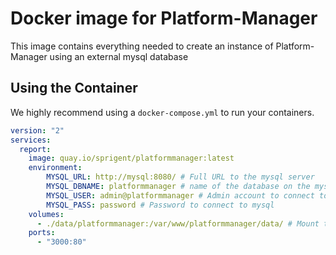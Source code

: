 # Docker image for Platform-Manager

This image contains everything needed to create an instance of Platform-Manager
using an external mysql database

## Using the Container

We highly recommend using a `docker-compose.yml` to run your containers.

```yaml
version: "2"
services:
  report:
    image: quay.io/sprigent/platformmanager:latest
    environment:
        MYSQL_URL: http://mysql:8080/ # Full URL to the mysql server
        MYSQL_DBNAME: platformmanager # name of the database on the mysql server
        MYSQL_USER: admin@platformmanager # Admin account to connect to mysql
        MYSQL_PASS: password # Password to connect to mysql
    volumes:
      - ./data/platformmanager:/var/www/platformmanager/data/ # Mount the application data directory
    ports:
      - "3000:80"
```

